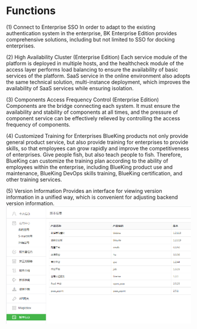 # Functions
(1) Connect to Enterprise SSO
In order to adapt to the existing authentication system in the enterprise, BK Enterprise Edition provides comprehensive solutions, including but not limited to SSO for docking enterprises.

(2) High Availability Cluster (Enterprise Edition)
Each service module of the platform is deployed in multiple hosts, and the healthcheck module of the access layer performs load balancing to ensure the availability of basic services of the platform. SaaS service in the online environment also adopts the same technical solution, multi-instance deployment, which improves the availability of SaaS services while ensuring isolation.

(3) Components Access Frequency Control (Enterprise Edition)
Components are the bridge connecting each system. It must ensure the availability and stability of components at all times, and the pressure of component service can be effectively relieved by controlling the access frequency of components.

(4) Customized Training for Enterprises
BlueKing products not only provide general product service, but also provide training for enterprises to provide skills, so that employees can grow rapidly and improve the competitiveness of enterprises. Give people fish, but also teach people to fish. Therefore, BlueKing can customize the training plan according to the ability of employees within the enterprise, including BlueKing product use and maintenance, BlueKing DevOps skills training, BlueKing certification, and other training services.

(5) Version Information
Provides an interface for viewing version information in a unified way, which is convenient for adjusting backend version information.
![ -w2020](../assets/图片45.png)

